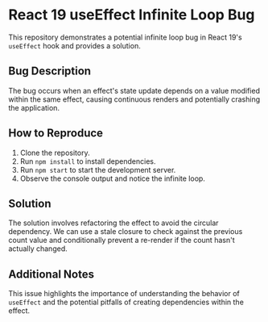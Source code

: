 # React 19 useEffect Infinite Loop Bug

This repository demonstrates a potential infinite loop bug in React 19's `useEffect` hook and provides a solution.

## Bug Description

The bug occurs when an effect's state update depends on a value modified within the same effect, causing continuous renders and potentially crashing the application.

## How to Reproduce

1. Clone the repository.
2. Run `npm install` to install dependencies.
3. Run `npm start` to start the development server.
4. Observe the console output and notice the infinite loop.

## Solution

The solution involves refactoring the effect to avoid the circular dependency. We can use a stale closure to check against the previous count value and conditionally prevent a re-render if the count hasn't actually changed. 

## Additional Notes

This issue highlights the importance of understanding the behavior of `useEffect` and the potential pitfalls of creating dependencies within the effect.